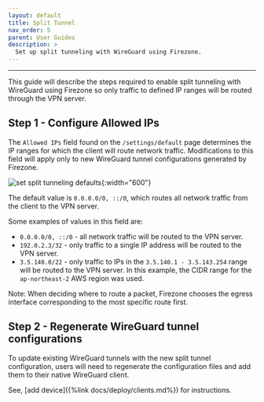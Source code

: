 ```yaml
---
layout: default
title: Split Tunnel
nav_order: 5
parent: User Guides
description: >
  Set up split tunneling with WireGuard using Firezone.
---
```

---
This guide will describe the steps required to enable split tunneling with
WireGuard using Firezone so only traffic to defined IP ranges will be routed
through the VPN server.

## Step 1 - Configure Allowed IPs

The `Allowed IPs` field found on the `/settings/default` page determines the IP
ranges for which the client will route network traffic. Modifications to this
field will apply only to new WireGuard tunnel configurations generated by Firezone.

![set split tunneling defaults](https://user-images.githubusercontent.com/52545545/154814549-bb686ffe-ea82-4af8-a2a4-5e0b4013dec7.png){:width="600"}

The default value is `0.0.0.0/0, ::/0`, which routes all network traffic
from the client to the VPN server.

Some examples of values in this field are:

- `0.0.0.0/0, ::/0` - all network traffic will be routed to the VPN server.
- `192.0.2.3/32` - only traffic to a single IP address
will be routed to the VPN server.
- `3.5.140.0/22` - only traffic to IPs in the `3.5.140.1 - 3.5.143.254` range
will be routed to the VPN server.
In this example, the CIDR range for the `ap-northeast-2` AWS region was used.

Note: When deciding where to route a packet, Firezone chooses the egress
interface corresponding to the most specific route first.

## Step 2 - Regenerate WireGuard tunnel configurations

To update existing WireGuard tunnels with the new split tunnel configuration,
users will need to regenerate the configuration files
and add them to their native WireGuard client.

See, [add device]({%link docs/deploy/clients.md%}) for instructions.
